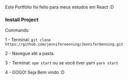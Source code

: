 

Este Portfólio foi feito para meus estudos em React :D

### Install Project

Commands:

1 - Terminal: `git clone https://github.com/jenniferoenning/JenniferOenning.git`

2 - Navegue até a pasta.

3 - Terminal: `npm start` ou se você tiver yarn `yarn start`

4 - GOGO! Seja Bem vindo :D
